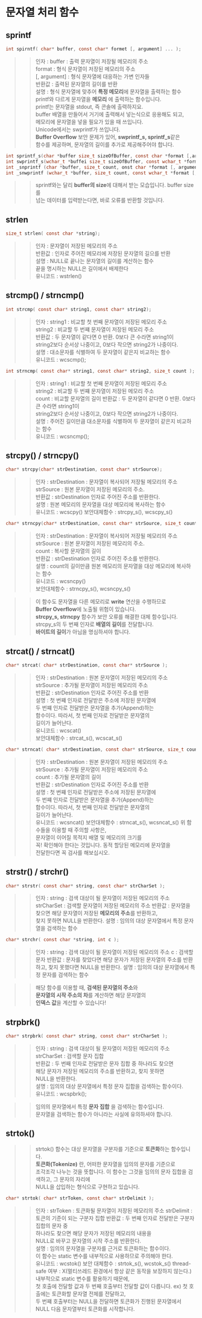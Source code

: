 # 문자열 처리 함수

## sprintf
```C
int spirntf( char* buffer, const char* formet [, argument] ... );
```
>> 인자 : buffer : 출력 문자열이 저장될 메모리의 주소  
>>        format : 형식 문자열이 저장된 메모리의 주소  
>>        [, argument] : 형식 문자열에 대응하는 가변 인자들  
>> 반환값 : 출력된 문자열의 길이를 반환    
>> 설명 : 형식 문자열에 맞추어 **특정 메모리**에 문자열을 출력하는 함수  
>> printf와 다르게 문자열을 **메모리** 에 출력하는 함수입니다.     
>> printf는 문자열을 stdout, 즉 콘솔에 출력하지요.   
>> buffer 배열을 만들어서 거기에 출력해서 넣는식으로 응용해도 되고,    
>> 메모리에 문자열을 넣을 필요가 있을 때 쓰입니다.    
>> Unicode에서는 swprintf가 쓰입니다.  
>> **Buffer Overflow** 보안 문제가 있어, **swprintf_s, sprintf_s**같은    
>> 함수를 제공하며, 문자열의 길이를 추가로 제공해주어야 합니다.  
```C
int sprintf_s(char *buffer size_t sizeOfBuffer, const char *format [,argument]... )
int swprintf_s(wchar_t *buffei size_t sizeOfBuffer, const wchar_t *format [,argument]...)
int _snprintf (char *buffer, size_t count, onst char *format [, argument]... )
int _snwprintf (wchar_t *buffer, size_t count, const wchar_t *format [, argument]... )
```
>> sprintf와는 달리 **buffer의 size**에 대해서 받는 모습입니다. buffer size를  
>> 넘는 데이터를 입력받는다면, 바로 오류를 반환할 것입니다.  

## strlen
```C
size_t strlen( const char *string);
```
>> 인자 : 문자열이 저장된 메모리의 주소    
>> 반환값 : 인자로 주어진 메모리에 저장된 문자열의 길으를 반환    
>> 설명 : NULL로 끝나는 문자열의 길이를 계산하는 함수    
>>        끝을 명시하는 NULL은 길이에서 배제한다  
>> 유니코드 : wstrlen()

## strcmp() / strncmp()
```C
int strcmp( const char* string1, const char* string2);
```
>> 인자 : string1 : 비교할 첫 번째 문자열이 저장된 메모리 주소  
>>        string2 : 비교할 두 번쨰 문자열이 저장된 메모리 주소  
>> 반환값 : 두 문자열이 같다면 0 반환. 0보다 큰 수라면 string1이  
>>          string2보다 순서상 나중이고, 0보다 작으면 string2가 나중이다.  
>> 설명 : 대소문자를 식별하여 두 문자열이 같은지 비교하는 함수  
>> 유니코드 : wcscmp();
```C
int strncmp( const char* string1, const char* string2, size_t count );
```
>> 인자 : string1 : 비교할 첫 번째 문자열이 저장된 메모리 주소  
>>        string2 : 비교할 두 번쨰 문자열이 저장된 메모리 주소  
>>        count : 비교할 문자열의 길이
>> 반환값 : 두 문자열이 같다면 0 반환. 0보다 큰 수라면 string1이  
>>          string2보다 순서상 나중이고, 0보다 작으면 string2가 나중이다.  
>> 설명 : 주어진 길이만큼 대소문자를 식별하여 두 문자열이 같은지 비교하는 함수  
>> 유니코드 : wcsncmp();

## strcpy() / strncpy()
```C
char* strcpy(char* strDestination, const char* strSource);
```
>> 인자 : strDestination : 문자열이 복사되어 저장될 메모리의 주소  
>>        strSource : 원본 문자열이 저장된 메모리의 주소.  
>> 반환값 : strDestination 인자로 주어진 주소를 반환한다.  
>> 설명 : 원본 메모리의 문자열을 대상 메모리에 복사하는 함수  
>> 유니코드 : wcscpy()
>> 보안대체함수 : strcpy_s(), wcscpy_s()
```C
char* strncpy(char* strDestination, const char* strSource, size_t count);
```
>> 인자 : strDestination : 문자열이 복사되어 저장될 메모리의 주소  
>>        strSource : 원본 문자열이 저장된 메모리의 주소.    
>>        count : 복사할 문자열의 길이  
>> 반환값 : strDestination 인자로 주어진 주소를 반환한다.    
>> 설명 : count의 길이만큼 원본 메모리의 문자열을 대상 메모리에 복사하는 함수  
>> 유니코드 : wcsncpy()  
>> 보안대체함수 : strncpy_s(), wcsncpy_s()

>> 이 함수도 문자열을 다른 메모리로 **write** 연산을 수행하므로    
>> **Buffer Overflow**에 노출될 위험이 있습니다.    
>> **strcpy_s, strncpy** 함수가 보안 오류를 해결한 대체 함수입니다.  
>> strcpy_s의 두 번째 인자로 **배열의 길이**를 전달합니다.  
>> **바이트의 길이**가 아님을 명심하셔야 합니다.  

## strcat() / strncat()
```C
char* strcat( char* strDestination, const char* strSource );
```
>> 인자 : strDestination : 원본 문자열이 저장된 메모리의 주소  
>>        strSource : 추가될 문자열이 저장된 메모리의 주소  
>> 반환값 : strDestination 인자로 주어진 주소를 반환  
>> 설명 : 첫 번쨰 인자로 전달받은 주소에 저장된 문자열에  
>>        두 번쨰 인자로 전달받은 문자열을 추가(Append)하는  
>>        함수이다. 따라서, 첫 번째 인자로 전달받은 문자열의  
>>        길이가 늘어난다.  
>> 유니코드 : wcscat()   
>> 보안대체함수 : strcat_s(), wcscat_s()  
```C
char* strncat( char* strDestination, const char* strSource, size_t count );
```
>> 인자 : strDestination : 원본 문자열이 저장된 메모리의 주소  
>>        strSource : 추가될 문자열이 저장된 메모리의 주소  
>>        count : 추가될 문자열의 길이  
>> 반환값 : strDestination 인자로 주어진 주소를 반환  
>> 설명 : 첫 번쨰 인자로 전달받은 주소에 저장된 문자열에  
>>        두 번쨰 인자로 전달받은 문자열을 추가(Append)하는  
>>        함수이다. 따라서, 첫 번째 인자로 전달받은 문자열의  
>>        길이가 늘어난다.  
>> 유니코드 : wcsncat()
>> 보안대체함수 : strncat_s(), wcsncat_s()
>> 위 함수들을 이용할 때 주의할 사항은,  
>> 문자열이 이어질 목적지 배열 및 메모리의 크기를  
>> 꼭! 확인해야 한다는 것입니다. 동적 할당된 메모리에 문자열을  
>> 전달한다면 꼭 검사를 해보십시오.   

## strstr() / strchr()
```C
char* strstr( const char* string, const char* strCharSet );
```
>> 인자 : string : 검색 대상이 될 문자열이 저장된 메모리의 주소  
>>        strCharSet : 검색할 문자열이 저장된 메모리의 주소
>> 반환값 : 문자열을 찾으면 해당 문자열이 저장된 **메모리의 주소**를 반환하고,  
>>          찾지 못하면 NULL을 반환한다.
>> 설명 : 임의의 대상 문자열에서 특정 문자열을 검색하는 함수

```C
char* strchr( const char *string, int c );
```
>> 인자 : string : 검색 대상이 될 문자열이 저장된 메모리의 주소
>>        c : 검색할 문자
>> 반환값 : 문자를 찾았다면 해당 문자가 저장된 문자열의 주소를 반환하고, 
>>          찾지 못했다면 NULL을 반환한다.
>> 설명 : 임의의 대상 문자열에서 특정 문자를 검색하는 함수

>> 해당 함수를 이용할 때, **검색된 문자열의 주소**와  
>> **문자열의 시작 주소의 차**를 계산하면 해당 문자열의  
>> **인덱스 값**을 계산할 수 있습니다!

## strpbrk()
```C
char* strpbrk( const char* string, const char* strCharSet );
```
>> 인자 : string : 검색 대상이 될 문자열이 저장된 메모리의 주소    
>>        strCharSet : 검색할 문자 집합    
>> 반환값 : 두 번째 인자로 전달받은 문자 집합 중 하나라도 찾으면    
>>          해당 문자가 저장된 메모리의 주소를 반환하고, 찾지 못하면    
>>          NULL을 반환한다.    
>> 설명 : 임의의 대상 문자열에서 특정 문자 집합을 검색하는 함수이다.  
>> 유니코드 : wcspbrk();  

>> 임의의 문자열에서 특정 **문자 집합** 을 검색하는 함수입니다.  
>> 문자열을 검색하는 함수가 아니라는 사실에 유의하셔야 합니다.  

## strtok()
>> strtok() 함수는 대상 문자열을 구분자를 기준으로 **토큰화**하는 함수입니다.    
>> **토큰화(Tokenize)** 란, 어떠한 문자열을 임의의 문자를 기준으로  
>> 조각조각 나누는 것을 뜻합니다. 
>> 이 함수는 그것을 임의의 문자 집합을 검색하고,  그 문자의 자리에  
>> NULL을 삽입하는 형식으로 구현하고 있습니다.
```C
char* strtok( char* strToken, const char* strDelimit );
```
>> 인자 : strToken : 토큰화될 문자열이 저장된 메모리의 주소
>>        strDelimit : 토큰의 기준이 되는 구분자 집합
>> 반환값 : 두 번째 인자로 전달받은 구분자 집합의 문자 중  
>>          하나라도 찾으면 해당 문자가 저장된 메모리의 내용을  
>>          NULL로 바꾸고 문자열의 시작 주소를 반환한다.  
>> 설명 : 임의의 문자열을 구분자를 근거로 토큰화하는 함수이다.  
>>        이 함수는 static 변수를 내부적으로 사용하므로 주의해야 한다.  
>> 유니코드 : wcstok()
>> 보안 대체함수 : strtok_s(), wcstok_s()
>> thread-safe 여부 : X(멀티쓰레드 환경에서 항상 같은 동작을 보장하지 않는다.)  
>> 내부적으로 static 변수를 활용하기 때문에,  
>> 첫 호출에 전달할 값과 두 번째 호출부터 전달할 값이 다릅니다.
>> ex) 첫 호출에는 토큰화할 문자열 전체를 전달하고,  
>> 두 번쨰 호출부터는 NULL을 전달하면 토큰화가 진행된 문자열에서  
>> NULL 다음 문자열부터 토큰화를 시작합니다.  
